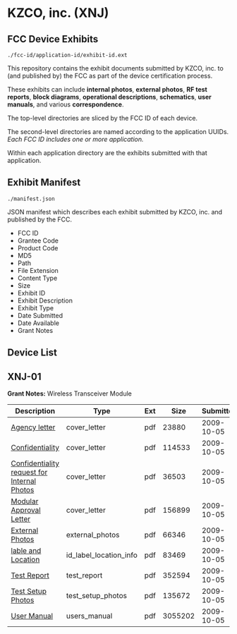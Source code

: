 # KZCO, inc. (XNJ)
## FCC Device Exhibits

```
./fcc-id/application-id/exhibit-id.ext
```

This repository contains the exhibit documents submitted by KZCO, inc. to (and published by) the FCC as part of the device certification process.

These exhibits can include **internal photos**, **external photos**, **RF test reports**, **block diagrams**, **operational descriptions**, **schematics**, **user manuals**, and various **correspondence**.

The top-level directories are sliced by the FCC ID of each device.

The second-level directories are named according to the application UUIDs. *Each FCC ID includes one or more application.*

Within each application directory are the exhibits submitted with that application. 

## Exhibit Manifest

```
./manifest.json
```

JSON manifest which describes each exhibit submitted by KZCO, inc. and published by the FCC.

- FCC ID
- Grantee Code
- Product Code
- MD5
- Path
- File Extension
- Content Type
- Size
- Exhibit ID
- Exhibit Description
- Exhibit Type
- Date Submitted
- Date Available
- Grant Notes

## Device List
## XNJ-01
**Grant Notes:** Wireless Transceiver Module

| Description | Type | Ext | Size | Submitted | Available |
| ----------- | ---- | --- | ---- | --------- | --------- |
| [Agency letter](XNJ-01/7722f4dcb3b34b574651b57f3a8fe904/1179944.pdf) | cover_letter | pdf | 23880 | 2009-10-05 | 2009-10-06 |
| [Confidentiality](XNJ-01/7722f4dcb3b34b574651b57f3a8fe904/1179945.pdf) | cover_letter | pdf | 114533 | 2009-10-05 | 2009-10-06 |
| [Confidentiality request for Internal Photos](XNJ-01/7722f4dcb3b34b574651b57f3a8fe904/1179946.pdf) | cover_letter | pdf | 36503 | 2009-10-05 | 2009-10-06 |
| [Modular Approval Letter](XNJ-01/7722f4dcb3b34b574651b57f3a8fe904/1179947.pdf) | cover_letter | pdf | 156899 | 2009-10-05 | 2009-10-06 |
| [External Photos](XNJ-01/7722f4dcb3b34b574651b57f3a8fe904/1179949.pdf) | external_photos | pdf | 66346 | 2009-10-05 | 2009-10-06 |
| [lable and Location](XNJ-01/7722f4dcb3b34b574651b57f3a8fe904/1179951.pdf) | id_label_location_info | pdf | 83469 | 2009-10-05 | 2009-10-06 |
| [Test Report](XNJ-01/7722f4dcb3b34b574651b57f3a8fe904/1179954.pdf) | test_report | pdf | 352594 | 2009-10-05 | 2009-10-06 |
| [Test Setup Photos](XNJ-01/7722f4dcb3b34b574651b57f3a8fe904/1179955.pdf) | test_setup_photos | pdf | 135672 | 2009-10-05 | 2009-10-06 |
| [User Manual](XNJ-01/7722f4dcb3b34b574651b57f3a8fe904/1179956.pdf) | users_manual | pdf | 3055202 | 2009-10-05 | 2009-10-06 |
